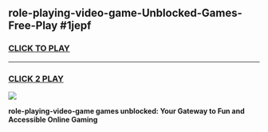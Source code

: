 
## role-playing-video-game-Unblocked-Games-Free-Play #1jepf
<h3>
<a href="https://us.freeplayer.one?title=role-playing-video-game&ref=9M">CLICK TO PLAY</a></h3>
<hr>

<h3>
<a href="https://us.freeplayer.one?title=role-playing-video-game&ref=9M">CLICK 2 PLAY</a>
  
</h3>

<a href="https://us.freeplayer.one?title=role-playing-video-game&ref=9M"><img src="https://clearcache.store/games.png"></a>


**role-playing-video-game games unblocked: Your Gateway to Fun and Accessible Online Gaming**
